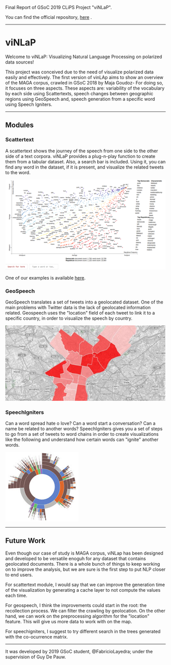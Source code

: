 Final Report of GSoC 2019 CLiPS Project "viNLaP".

You can find the official repository, [here](https://github.com/clips/gsoc2019_vinlap) . 

---

# viNLaP

Welcome to viNLaP: Visualizing Natural Language Processing on polarized data sources!

This project was conceived due to the need of visualize polarized data easily and effectively. The first version of vinLAp aims to show an overview of the MAGA corpus, crawled in GSoC 2018 by Maja Goudoz- For doing so, it focuses on three aspects. These aspects are: variability of the vocabulary by each side using Scattertexts, speech changes between geographic regions using GeoSpeech and, speech generation from a specific word using Speech Igniters.

---

## Modules

### Scattertext

A scattertext shows the journey of the speech from one side to the other side of a text corpora. viNLaP provides a plug-n-play function to create them from a tabular dataset. Also, a search bar is included. Using it, you can find any word in the dataset, if it is present, and visualize the related tweets to the word.

<img src="images/scattertexts.png"/>

One of our examples is available [here](/repvsdem.html).

### GeoSpeech

GeoSpeech translates a set of tweets into a geolocated dataset. One of the main problems with Twitter data is the lack of geolocated information related. Geospeech uses the "location" field of each tweet to link it to a specific country, in order to visualize the speech by country.

<img src="images/geospeech.jpeg"/>


### SpeechIgniters

Can a word spread hate o love? Can a word start a conversation? Can a name be related to another words? SpeechIgniters gives you a set of steps to go from a set of tweets to word chains in order to create visualizations like the following and understand how certain words can "ignite" another words.

<img src="images/speechigniters.jpeg"/>

---

## Future Work

Even though our case of study is MAGA corpus, viNLap has been designed and developed to be versatile enoguh for any dataset that contains geolocated documents. There is a whole bunch of things to keep working on to improve the analysis, but we are sure is the first step to put NLP closer to end users.

For scattertext module, I would say that we can improve the generation time of the visualization by generating a cache layer to not compute the values each time.

For geospeech, I think the improvements could start in the root: the recollection process. We can filter the crawling by geolocation. On the other hand, we can work on the preprocessing algorithm for the "location" feature. This will give us more data to work with on the map.

For speechigniters, I suggest to try different search in the trees generated with the co-ocurrence matrix.

---

It was developed by 2019 GSoC student, @FabricioLayedra; under the supervision of Guy De Pauw.

